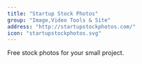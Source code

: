```yaml
---
title: "Startup Stock Photos"
group: "Image,Video Tools & Site"
address: "http://startupstockphotos.com/"
icon: "startupstockphotos.svg"
---
```


Free stock photos for your small project.
